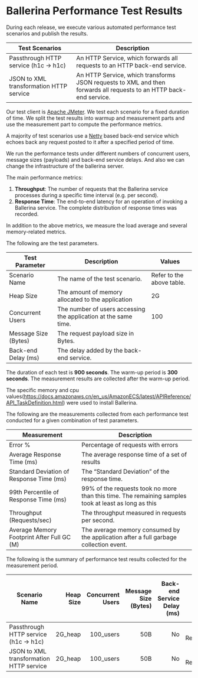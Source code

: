# Ballerina Performance Test Results

During each release, we execute various automated performance test scenarios and publish the results.

| Test Scenarios | Description |
| --- | --- |
| Passthrough HTTP service (h1c -> h1c) | An HTTP Service, which forwards all requests to an HTTP back-end service. |
| JSON to XML transformation HTTP service | An HTTP Service, which transforms JSON requests to XML and then forwards all requests to an HTTP back-end service. |

Our test client is [Apache JMeter](https://jmeter.apache.org/index.html). We test each scenario for a fixed duration of
time. We split the test results into warmup and measurement parts and use the measurement part to compute the
performance metrics.

A majority of test scenarios use a [Netty](https://netty.io/) based back-end service which echoes back any request
posted to it after a specified period of time.

We run the performance tests under different numbers of concurrent users, message sizes (payloads) and back-end service
delays. And also we can change the infrastructure of the ballerina server.

The main performance metrics:

1. **Throughput**: The number of requests that the Ballerina service processes during a specific time interval (e.g. per second).
2. **Response Time**: The end-to-end latency for an operation of invoking a Ballerina service. The complete distribution of response times was recorded.

In addition to the above metrics, we measure the load average and several memory-related metrics.

The following are the test parameters.

| Test Parameter | Description | Values |
| --- | --- | --- |
| Scenario Name | The name of the test scenario. | Refer to the above table. |
| Heap Size | The amount of memory allocated to the application | 2G |
| Concurrent Users | The number of users accessing the application at the same time. | 100 |
| Message Size (Bytes) | The request payload size in Bytes. |  |
| Back-end Delay (ms) | The delay added by the back-end service. |  |

The duration of each test is **900 seconds**. The warm-up period is **300 seconds**.
The measurement results are collected after the warm-up period.

The specific memory and cpu values(https://docs.amazonaws.cn/en_us/AmazonECS/latest/APIReference/API_TaskDefinition.html) were used to install Ballerina.

The following are the measurements collected from each performance test conducted for a given combination of
test parameters.

| Measurement | Description |
| --- | --- |
| Error % | Percentage of requests with errors |
| Average Response Time (ms) | The average response time of a set of results |
| Standard Deviation of Response Time (ms) | The “Standard Deviation” of the response time. |
| 99th Percentile of Response Time (ms) | 99% of the requests took no more than this time. The remaining samples took at least as long as this |
| Throughput (Requests/sec) | The throughput measured in requests per second. |
| Average Memory Footprint After Full GC (M) | The average memory consumed by the application after a full garbage collection event. |

The following is the summary of performance test results collected for the measurement period.

|  Scenario Name | Heap Size | Concurrent Users | Message Size (Bytes) | Back-end Service Delay (ms) | Label | # Samples | Error Count | Error % | Throughput (Requests/sec) | Average Response Time (ms) | Average Users in the System | Standard Deviation of Response Time (ms) | Minimum Response Time (ms) | 75th Percentile of Response Time (ms) | 90th Percentile of Response Time (ms) | 95th Percentile of Response Time (ms) | 98th Percentile of Response Time (ms) | 99th Percentile of Response Time (ms) | 99.9th Percentile of Response Time (ms) | Received (KB/sec) | Sent (KB/sec) |
|---|---:|---:|---:|---:|---:|---:|---:|---:|---:|---:|---:|---:|---:|---:|---:|---:|---:|---:|---:|---:|---:|
|  Passthrough HTTP service (h1c -> h1c) | 2G_heap | 100_users | 50B | No | HTTP Request | 3692152 | 0 | 0 | 6154.09 | 16.19 | 99 | 4.27 | 1 | 19 | 22 | 24 | 27 | 28 | 31 | 1063.74 | 1394.29 |
|  JSON to XML transformation HTTP service | 2G_heap | 100_users | 50B | No | HTTP Request | 822771 | 818857 | 99.52 | 1365.55 | 72.98 | 99 | 845.09 | 0 | 1 | 2 | 2 | 5 | 18 | 10047 | 3596.23 | 1.46 |
